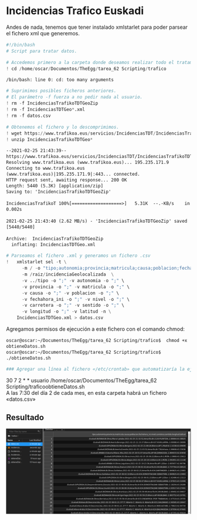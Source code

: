 # Incidencias Trafico Euskadi

Andes de nada, tenemos que tener instalado xmlstarlet para poder parsear el fichero xml que generemos.


```python
#!/bin/bash
# Script para tratar datos.
```


```python
# Accedemos primero a la carpeta donde deseamos realizar todo el tratamiento.
! cd /home/oscar/Documentos/TheEgg/tarea_62 Scripting/trafico
```

    /bin/bash: line 0: cd: too many arguments



```python
# Suprimimos posibles ficheros anteriores.
# El parámetro -f fuerza a no pedir nada al usuario.
! rm -f IncidenciasTrafikoTDTGeoZip
! rm -f IncidenciasTDTGeo*.xml
! rm -f datos.csv
```


```python
# Obtenemos el fichero y lo descomprimimos.
! wget https://www.trafikoa.eus/servicios/IncidenciasTDT/IncidenciasTrafikoTDTGeoZip
! unzip IncidenciasTrafikoTDTGeo*
```

    --2021-02-25 21:43:39--  https://www.trafikoa.eus/servicios/IncidenciasTDT/IncidenciasTrafikoTDTGeoZip
    Resolving www.trafikoa.eus (www.trafikoa.eus)... 195.235.171.9
    Connecting to www.trafikoa.eus (www.trafikoa.eus)|195.235.171.9|:443... connected.
    HTTP request sent, awaiting response... 200 OK
    Length: 5440 (5.3K) [application/zip]
    Saving to: 'IncidenciasTrafikoTDTGeoZip'
    
    IncidenciasTrafikoT 100%[===================>]   5.31K  --.-KB/s    in 0.002s  
    
    2021-02-25 21:43:40 (2.62 MB/s) - 'IncidenciasTrafikoTDTGeoZip' saved [5440/5440]
    
    Archive:  IncidenciasTrafikoTDTGeoZip
      inflating: IncidenciasTDTGeo.xml   



```python
# Parseamos el fichero .xml y generamos un fichero .csv
! 	xmlstarlet sel -t \
	  -m / -o "tipo;autonomia;provincia;matricula;causa;poblacion;fechahora_ini;nivel;carretera;sentido;longitud;latitud" -n -b \
	  -m /raiz/incidenciaGeolocalizada  \
	  -v ../tipo -o ";" -v autonomia -o ";" \
	  -v provincia -o ";" -v matricula -o ";" \
	  -v causa -o ";" -v poblacion -o ";" \
	  -v fechahora_ini -o ";" -v nivel -o ";" \
	  -v carretera -o ";" -v sentido -o ";" \
	  -v longitud -o ";" -v latitud -n \
	IncidenciasTDTGeo.xml > datos.csv
```

Agregamos permisos de ejecución a este fichero con el comando chmod:

	oscar@oscar:~/Documentos/TheEgg/tarea_62 Scripting/trafico$  chmod +x obtieneDatos.sh
	oscar@oscar:~/Documentos/TheEgg/tarea_62 Scripting/trafico$  ./obtieneDatos.sh


```python
### Agregar una línea al fichero «/etc/crontab» que automatizaría la ejecución:
```

30 7 2 * *     usuario     /home/oscar/Documentos/TheEgg/tarea_62 Scripting/traficoobtieneDatos.sh    
A las 7:30 del día 2 de cada mes, en esta carpeta habrá un fichero «datos.csv»

## Resultado

![](resultado.png)

